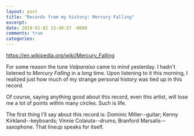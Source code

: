 ```yaml
---
layout: post
title: "Records from my history: Mercury Falling"
excerpt: 
date: 2019-01-02 13:40:57 -0600
comments: true
categories: 
---
```


https://en.wikipedia.org/wiki/Mercury_Falling

For some reason the tune _Valparaiso_ came to mind yesterday. I hadn't listened to _Mercury Falling_ in a _long_ time. Upon listening to it this morning, I realized just how much of my strange personal history was tied up in this record.

Of course, saying anything good about this record, even this artist, will lose me a lot of points within many circles. Such is life.

The first thing I'll say about this record is: Dominic Miller--guitar; Kenny Kirkland--keyboards; Vinnie Colaiuta--drums; Branford Marsalis-–saxophone. That lineup speaks for itself.


